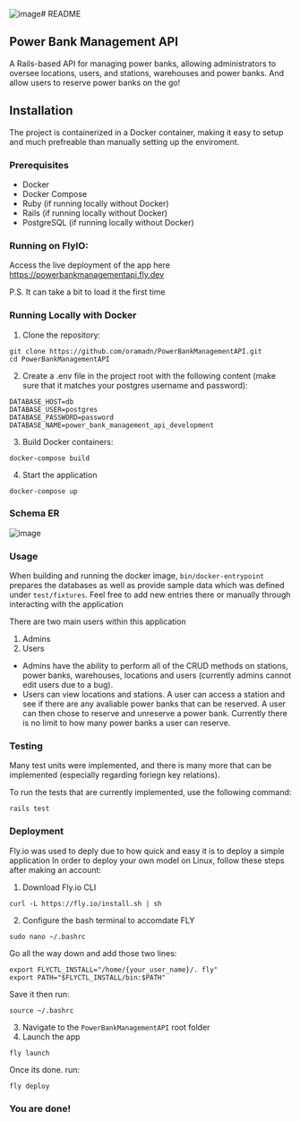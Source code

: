 ![image](https://github.com/oramadn/PowerBankManagementAPI/assets/111233764/e56db463-2aa9-41d3-a93a-c5e4367adea7)# README

## Power Bank Management API
A Rails-based API for managing power banks, allowing administrators to oversee locations, users, and stations, warehouses and power banks. And allow users to reserve power banks on the go!

## Installation
The project is containerized in a Docker container, making it easy to setup and much prefreable than manually setting up the enviroment.

### Prerequisites
- Docker
- Docker Compose
- Ruby (if running locally without Docker)
- Rails (if running locally without Docker)
- PostgreSQL (if running locally without Docker)

### Running on FlyIO:
Access the live deployment of the app here
https://powerbankmanagementapi.fly.dev

P.S. It can take a bit to load it the first time

### Running Locally with Docker
1. Clone the repository:
```
git clone https://github.com/oramadn/PowerBankManagementAPI.git
cd PowerBankManagementAPI
```
2. Create a .env file in the project root with the following content (make sure that it matches your postgres username and password):
```
DATABASE_HOST=db
DATABASE_USER=postgres
DATABASE_PASSWORD=password
DATABASE_NAME=power_bank_management_api_development
```
3. Build Docker containers:
```
docker-compose build
```
4. Start the application
```
docker-compose up
```

### Schema ER
![image](https://github.com/oramadn/PowerBankManagementAPI/assets/111233764/78659c76-7a19-42fd-a1e4-dac9d67ef49a)

### Usage
When building and running the docker image, `bin/docker-entrypoint` prepares the databases as well as provide sample data which was defined under `test/fixtures`. Feel free to add new entries there or manually through interacting with the application

There are two main users within this application
1. Admins
2. Users

- Admins have the ability to perform all of the CRUD methods on stations, power banks, warehouses, locations and users (currently admins cannot edit users due to a bug).
- Users can view locations and stations. A user can access a station and see if there are any avaliable power banks that can be reserved. A user can then chose to reserve and unreserve a power bank. Currently there is no limit to how many power banks a user can reserve.

### Testing
Many test units were implemented, and there is many more that can be implemented (especially regarding foriegn key relations).

To run the tests that are currently implemented, use the following command:
```
rails test
```

### Deployment
Fly.io was used to deply due to how quick and easy it is to deploy a simple application
In order to deploy your own model on Linux, follow these steps after making an account:

1. Download Fly.io CLI
```
curl -L https://fly.io/install.sh | sh
```
2. Configure the bash terminal to accomdate FLY
```
sudo nano ~/.bashrc
```
Go all the way down and add those two lines:
```
export FLYCTL_INSTALL="/home/{your_user_name}/. fly"
export PATH="$FLYCTL_INSTALL/bin:$PATH"
```
Save it then run:
```
source ~/.bashrc
```
3. Navigate to the `PowerBankManagementAPI` root folder
4. Launch the app
```
fly launch
```
Once its done. run:
```
fly deploy
```

### You are done!
